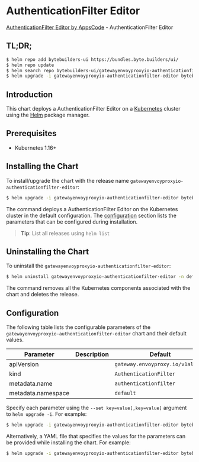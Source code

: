# AuthenticationFilter Editor

[AuthenticationFilter Editor by AppsCode](https://byte.builders) - AuthenticationFilter Editor

## TL;DR;

```bash
$ helm repo add bytebuilders-ui https://bundles.byte.builders/ui/
$ helm repo update
$ helm search repo bytebuilders-ui/gatewayenvoyproxyio-authenticationfilter-editor --version=v0.4.17
$ helm upgrade -i gatewayenvoyproxyio-authenticationfilter-editor bytebuilders-ui/gatewayenvoyproxyio-authenticationfilter-editor -n default --create-namespace --version=v0.4.17
```

## Introduction

This chart deploys a AuthenticationFilter Editor on a [Kubernetes](http://kubernetes.io) cluster using the [Helm](https://helm.sh) package manager.

## Prerequisites

- Kubernetes 1.16+

## Installing the Chart

To install/upgrade the chart with the release name `gatewayenvoyproxyio-authenticationfilter-editor`:

```bash
$ helm upgrade -i gatewayenvoyproxyio-authenticationfilter-editor bytebuilders-ui/gatewayenvoyproxyio-authenticationfilter-editor -n default --create-namespace --version=v0.4.17
```

The command deploys a AuthenticationFilter Editor on the Kubernetes cluster in the default configuration. The [configuration](#configuration) section lists the parameters that can be configured during installation.

> **Tip**: List all releases using `helm list`

## Uninstalling the Chart

To uninstall the `gatewayenvoyproxyio-authenticationfilter-editor`:

```bash
$ helm uninstall gatewayenvoyproxyio-authenticationfilter-editor -n default
```

The command removes all the Kubernetes components associated with the chart and deletes the release.

## Configuration

The following table lists the configurable parameters of the `gatewayenvoyproxyio-authenticationfilter-editor` chart and their default values.

|     Parameter      | Description |                   Default                   |
|--------------------|-------------|---------------------------------------------|
| apiVersion         |             | <code>gateway.envoyproxy.io/v1alpha1</code> |
| kind               |             | <code>AuthenticationFilter</code>           |
| metadata.name      |             | <code>authenticationfilter</code>           |
| metadata.namespace |             | <code>default</code>                        |


Specify each parameter using the `--set key=value[,key=value]` argument to `helm upgrade -i`. For example:

```bash
$ helm upgrade -i gatewayenvoyproxyio-authenticationfilter-editor bytebuilders-ui/gatewayenvoyproxyio-authenticationfilter-editor -n default --create-namespace --version=v0.4.17 --set apiVersion=gateway.envoyproxy.io/v1alpha1
```

Alternatively, a YAML file that specifies the values for the parameters can be provided while
installing the chart. For example:

```bash
$ helm upgrade -i gatewayenvoyproxyio-authenticationfilter-editor bytebuilders-ui/gatewayenvoyproxyio-authenticationfilter-editor -n default --create-namespace --version=v0.4.17 --values values.yaml
```
